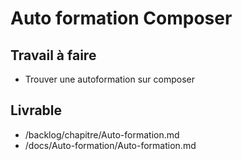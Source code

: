 # Auto formation Composer 

## Travail à faire

- Trouver une autoformation sur composer 

## Livrable
- /backlog/chapitre/Auto-formation.md
- /docs/Auto-formation/Auto-formation.md 